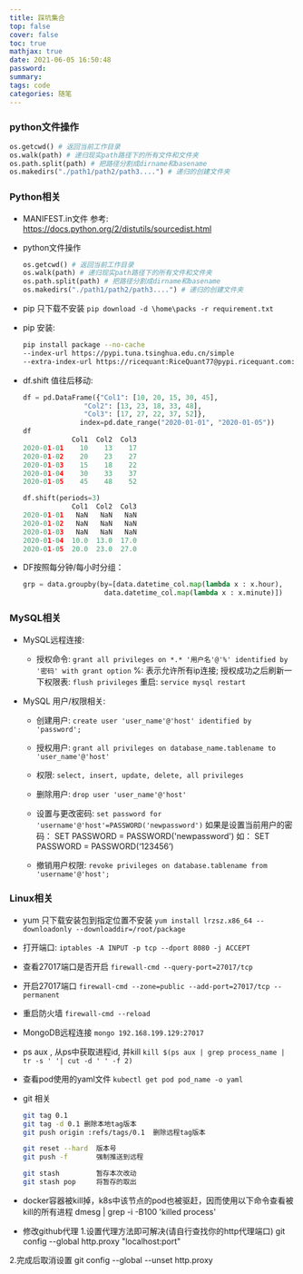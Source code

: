 ```yaml
---
title: 踩坑集合
top: false
cover: false
toc: true
mathjax: true
date: 2021-06-05 16:50:48
password:
summary:
tags: code
categories: 随笔
---
```

### python文件操作
```python
os.getcwd() # 返回当前工作目录
os.walk(path) # 递归现实path路径下的所有文件和文件夹
os.path.split(path) # 把路径分割成dirname和basename
os.makedirs("./path1/path2/path3....") # 递归的创建文件夹
```

### Python相关
- MANIFEST.in文件
	参考: https://docs.python.org/2/distutils/sourcedist.html

- python文件操作
	```python
	os.getcwd() # 返回当前工作目录
  os.walk(path) # 递归现实path路径下的所有文件和文件夹
  os.path.split(path) # 把路径分割成dirname和basename
  os.makedirs("./path1/path2/path3....") # 递归的创建文件夹
	```
- pip 只下载不安装
	`pip download -d \home\packs -r requirement.txt`

- pip 安装:
	```sh
	pip install package --no-cache 
	--index-url https://pypi.tuna.tsinghua.edu.cn/simple 
	--extra-index-url https://ricequant:RiceQuant77@pypi.ricequant.com:8080/simple
	```
- df.shift 值往后移动:
	```python
	df = pd.DataFrame({"Col1": [10, 20, 15, 30, 45],
                   "Col2": [13, 23, 18, 33, 48],
                   "Col3": [17, 27, 22, 37, 52]},
                  index=pd.date_range("2020-01-01", "2020-01-05"))
	df
				Col1  Col2  Col3
	2020-01-01    10    13    17
	2020-01-02    20    23    27
	2020-01-03    15    18    22
	2020-01-04    30    33    37
	2020-01-05    45    48    52
	
	df.shift(periods=3)
				Col1  Col2  Col3
	2020-01-01   NaN   NaN   NaN
	2020-01-02   NaN   NaN   NaN
	2020-01-03   NaN   NaN   NaN
	2020-01-04  10.0  13.0  17.0
	2020-01-05  20.0  23.0  27.0

	```
- DF按照每分钟/每小时分组：
	```python
	grp = data.groupby(by=[data.datetime_col.map(lambda x : x.hour),
                       	data.datetime_col.map(lambda x : x.minute)])
	```


### MySQL相关

- MySQL远程连接:
	- 授权命令: `grant all privileges on *.* '用户名'@'%' identified by '密码' with grant option`
	%: 表示允许所有ip连接; 授权成功之后刷新一下权限表: `flush privileges`
	重启: `service mysql restart`

- MySQL 用户/权限相关:
	- 创建用户:
		`create user 'user_name'@'host' identified by 'password';`
	- 授权用户:
		`grant all privileges on database_name.tablename to 'user_name'@'host'`
	
	- 权限: 
		`select, insert, update, delete, all privileges`
		
	- 删除用户: 
		`drop user 'user_name'@'host'`
	
	- 设置与更改密码:
		`set password for 'username'@'host'=PASSWORD('newpassword')`
		如果是设置当前用户的密码：
		SET  PASSWORD = PASSWORD('newpassword')
		如： SET  PASSWORD = PASSWORD(‘123456’)
	
	- 撤销用户权限:
		`revoke privileges on database.tablename from 'username'@'host';`




### Linux相关

- yum 只下载安装包到指定位置不安装
	`yum install lrzsz.x86_64 --downloadonly --downloaddir=/root/package`

- 打开端口:
	`iptables -A INPUT -p tcp --dport 8080 -j ACCEPT `
	
- 查看27017端口是否开启
	`firewall-cmd --query-port=27017/tcp`

- 开启27017端口
	`firewall-cmd --zone=public --add-port=27017/tcp --permanent`

- 重启防火墙
	`firewall-cmd --reload`

- MongoDB远程连接
	`mongo 192.168.199.129:27017`

- ps aux , 从ps中获取进程id, 并kill
	`kill $(ps aux | grep process_name | tr -s ' '| cut -d ' ' -f 2)`

- 查看pod使用的yaml文件
	`kubectl get pod pod_name -o yaml`

- git 相关
	```sh
	git tag 0.1    
	git tag -d 0.1 删除本地tag版本
	git push origin :refs/tags/0.1  删除远程tag版本

	git reset --hard  版本号
	git push -f       强制推送到远程
	
	git stash         暂存本次改动
	git stash pop     将暂存的取出
	```
- docker容器被kill掉，k8s中该节点的pod也被驱赶，因而使用以下命令查看被kill的所有进程
dmesg | grep -i -B100 'killed process'


- 修改github代理
1.设置代理方法即可解决(请自行查找你的http代理端口)
git config --global http.proxy "localhost:port"

2.完成后取消设置
git config --global --unset http.proxy



